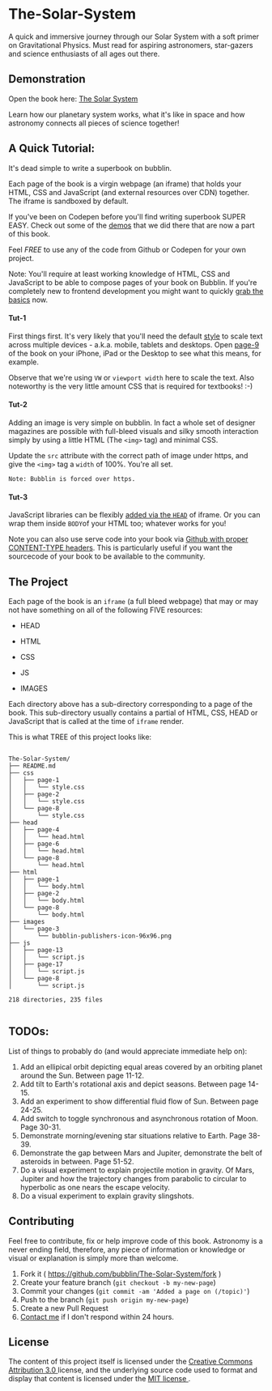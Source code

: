 # The-Solar-System
A quick and immersive journey through our Solar System with a soft primer on Gravitational Physics. Must read for aspiring astronomers, star-gazers and science enthusiasts of all ages out there. 

## Demonstration

Open the book here: [The Solar System](https://bubbl.in/cover/the-solar-system-by-marvin-danig)

Learn how our planetary system works, what it's like in space and how astronomy connects all pieces of science together! 

## A Quick Tutorial:
It's dead simple to write a superbook on bubblin. 

Each page of the book is a virgin webpage (an iframe) that holds your HTML, CSS and JavaScript (and external resources over CDN) together. The iframe is sandboxed by default.

If you've been on Codepen before you'll find writing superbook SUPER EASY. Check out some of the [demos](http://codepen.io/marvindanig/public/) that we did there that are now a part of this book.

Feel *FREE* to use any of the code from Github or Codepen for your own project.


Note: You'll require at least working knowledge of HTML, CSS and JavaScript to be able to compose pages of your book on Bubblin. If you're completely new to frontend development you might want to quickly [grab the basics](http://www.codecademy.com/en/tracks/web) now. 

#### Tut-1 
First things first. It's very likely that you'll need the default [style](https://github.com/bubblin/The-Solar-System/blob/master/css/page-9/style.css) to scale text across multiple devices - a.k.a. mobile, tablets and desktops. Open [page-9](https://bubbl.in/book/the-solar-system-by-marvin-danig/9) of the book on your iPhone, iPad or the Desktop to see what this means, for example. 

Observe that we're using `VW` or `viewport width` here to scale the text. Also  noteworthy is the very little amount CSS that is required for textbooks! :-)

#### Tut-2
Adding an image is very simple on bubblin. In fact a whole set of designer magazines are possible with full-bleed visuals and silky smooth interaction simply by using a little HTML (The `<img>` tag) and minimal CSS. 

Update the `src` attribute with the correct path of image under https, and give the `<img>` tag a `width` of 100%. You're all set. 

```
Note: Bubblin is forced over https. 
```
#### Tut-3
JavaScript libraries can be flexibly [added via the `HEAD`](https://medium.com/bubblin-superbooks/head-72e72d772a8c) of iframe. Or you can wrap them inside `BODY`of your HTML too; whatever works for you! 

Note you can also use serve code into your book via [Github with proper CONTENT-TYPE headers](https://rawgit.com/). This is particularly useful if you want the sourcecode of your book to be available to the community. 


## The Project
Each page of the book is an `iframe` (a full bleed webpage) that may or may not have something on all of the following FIVE resources:

* HEAD

* HTML

* CSS

* JS

* IMAGES

Each directory above has a sub-directory corresponding to a page of the book. This sub-directory usually contains a partial of HTML, CSS, HEAD or JavaScript that is called at the time of `iframe` render.

This is what TREE of this project looks like:

```

The-Solar-System/
├── README.md
├── css
│   ├── page-1
│   │   └── style.css
│   ├── page-2
│   │   └── style.css
│   └── page-8
│       └── style.css
├── head
│   ├── page-4
│   │   └── head.html
│   ├── page-6
│   │   └── head.html
│   └── page-8
│       └── head.html
├── html
│   ├── page-1
│   │   └── body.html
│   ├── page-2
│   │   └── body.html
│   └── page-8
│       └── body.html
├── images
│   └── page-3
│       └── bubblin-publishers-icon-96x96.png
├── js
│   ├── page-13
│   │   └── script.js
│   ├── page-17
│   │   └── script.js
│   └── page-8
│       └── script.js

218 directories, 235 files


```
## TODOs:
List of things to probably do (and would appreciate immediate help on):

1. Add an ellipical orbit depicting equal areas covered by an orbiting planet around the Sun. Between page 11-12.
2. Add tilt to Earth's rotational axis and depict seasons. Between page 14-15.
3. Add an experiment to show differential fluid flow of Sun. Between page 24-25.
4. Add switch to toggle synchronous and asynchronous rotation of Moon. Page 30-31.
5. Demonstrate morning/evening star situations relative to Earth. Page 38-39.
6. Demonstrate the gap between Mars and Jupiter, demonstrate the belt of asteroids in between. Page 51-52.
7. Do a visual experiment to explain projectile motion in gravity. Of Mars, Jupiter and how the trajectory changes from parabolic to circular to hyperbolic as one nears the escape velocity.
8. Do a visual experiment to explain gravity slingshots.

## Contributing

Feel free to contribute, fix or help improve code of this book. Astronomy is a never ending field, therefore, any piece of information or knowledge or visual or  explanation is  simply more than welcome.

1. Fork it ( https://github.com/bubblin/The-Solar-System/fork )
2. Create your feature branch (`git checkout -b my-new-page`)
3. Commit your changes (`git commit -am 'Added a page on (/topic)'`)
4. Push to the branch (`git push origin my-new-page`)
5. Create a new Pull Request
6. <a href = "mailto:marvin@bubbl.in">Contact me</a> if I don't respond within 24 hours.

## License
The content of this project itself is licensed under the <a href="http://creativecommons.org/licenses/by/3.0/us/deed.en_US">Creative Commons Attribution 3.0 </a> license, and the underlying source code used to format and display that content is licensed under the <a href="http://opensource.org/licenses/mit-license.php">MIT license </a>.